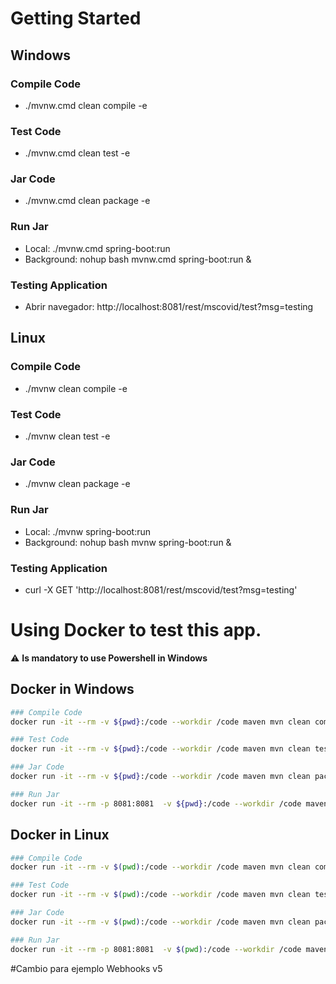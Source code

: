 # Getting Started

## Windows

### Compile Code
* ./mvnw.cmd clean compile -e

### Test Code
* ./mvnw.cmd clean test -e

### Jar Code
* ./mvnw.cmd clean package -e

### Run Jar
* Local:      ./mvnw.cmd spring-boot:run 
* Background: nohup bash mvnw.cmd spring-boot:run &

### Testing Application
* Abrir navegador: http://localhost:8081/rest/mscovid/test?msg=testing

## Linux

### Compile Code
* ./mvnw clean compile -e

### Test Code
* ./mvnw clean test -e

### Jar Code
* ./mvnw clean package -e

### Run Jar
* Local:      ./mvnw spring-boot:run 
* Background: nohup bash mvnw spring-boot:run &

### Testing Application
* curl -X GET 'http://localhost:8081/rest/mscovid/test?msg=testing'

# Using Docker to test this app.
⚠️ **Is mandatory to use Powershell in Windows**
## Docker in Windows
```bash
### Compile Code
docker run -it --rm -v ${pwd}:/code --workdir /code maven mvn clean compile -e

### Test Code
docker run -it --rm -v ${pwd}:/code --workdir /code maven mvn clean test -e

### Jar Code
docker run -it --rm -v ${pwd}:/code --workdir /code maven mvn clean package -e

### Run Jar
docker run -it --rm -p 8081:8081  -v ${pwd}:/code --workdir /code maven mvn spring-boot:run
```
## Docker in Linux
```bash
### Compile Code
docker run -it --rm -v $(pwd):/code --workdir /code maven mvn clean compile -e

### Test Code
docker run -it --rm -v $(pwd):/code --workdir /code maven mvn clean test -e

### Jar Code
docker run -it --rm -v $(pwd):/code --workdir /code maven mvn clean package -e

### Run Jar
docker run -it --rm -p 8081:8081  -v $(pwd):/code --workdir /code maven mvn spring-boot:run
```

#Cambio para ejemplo Webhooks v5